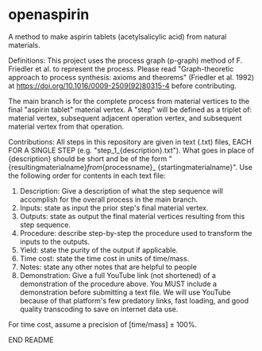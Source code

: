 # openaspirin
A method to make aspirin tablets (acetylsalicylic acid) from natural materials.

Definitions:
This project uses the process graph (p-graph) method of F. Friedler et al. to represent the process. Please read "Graph-theoretic approach to process synthesis: axioms and theorems" (Friedler et al. 1992) at https://doi.org/10.1016/0009-2509(92)80315-4 before contributing.

The main branch is for the complete process from material vertices to the final "aspirin tablet" material vertex.
A "step" will be defined as a triplet of: material vertex, subsequent adjacent operation vertex, and subsequent material vertex from that operation.

Contributions:
All steps in this repository are given in text (.txt) files, EACH FOR A SINGLE STEP (e.g. "step_1_{description}.txt").
What goes in place of {description} should be short and be of the form "{resultingmaterialname}_from_{processname}_ {startingmaterialname}".
Use the following order for contents in each text file:
1. Description: Give a description of what the step sequence will accomplish for the overall process in the main branch.
2. Inputs: state as input the prior step's final material vertex.
3. Outputs: state as output the final material vertices resulting from this step sequence.
4. Procedure: describe step-by-step the procedure used to transform the inputs to the outputs.
5. Yield: state the purity of the output if applicable.
6. Time cost: state the time cost in units of time/mass.
7. Notes: state any other notes that are helpful to people
8. Demonstration: Give a full YouTube link (not shortened) of a demonstration of the procedure above. You MUST include a demonstration before submitting a text file. We will use YouTube because of that platform's few predatory links, fast loading, and good quality transcoding to save on internet data use.

For time cost, assume a precision of [time/mass] ± 100%.

END README